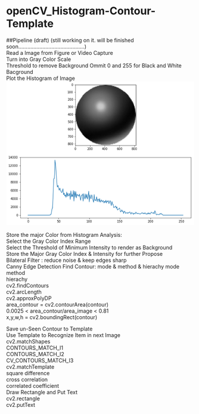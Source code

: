 # openCV_Histogram-Contour-Template

##Pipeline (draft)
(still working on it. will be finished soon............................................)  
Read a Image from Figure or Video Capture  
Turn into Gray Color Scale  
Threshold to remove Background 
Ommit 0 and 255 for Black and White Bacground   
Plot the Histogram of Image  
![](images/Histogram_01_Sphere.png)  
  

Store the major Color from Histogram Analysis:  
  Select the Gray Color Index Range  
  Select the Threshold of Minimum Intensity to render as Background  
  Store the Major Gray Color Index & Intensity for further Propose  
Bilateral Filter : reduce noise & keep edges sharp  
Canny Edge Detection 
Find Contour: mode & method & hierachy 
  mode  
  method  
  hierachy  
 cv2.findContours  
 cv2.arcLength  
 cv2.approxPolyDP  
 area_contour = cv2.contourArea(contour)  
 0.0025 < area_contour/area_image < 0.81  
 x,y,w,h = cv2.boundingRect(contour)  

Save un-Seen Contour to Template  
Use Template to Recognize Item in next Image  
  cv2.matchShapes  
    CONTOURS_MATCH_I1  
    CONTOURS_MATCH_I2  
    CV_CONTOURS_MATCH_I3  
  cv2.matchTemplate  
    square difference  
    cross correlation  
    correlated coefficient  
Draw Rectangle and Put Text  
  cv2.rectangle  
  cv2.putText 
  
